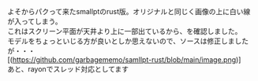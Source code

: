 よそからパクって来たsmallptのrust版。オリジナルと同じく画像の上に白い線が入ってしまう。  
これはスクリーン平面が天井より上に一部出ているから、を確認しました。  
モデルをちょっといじる方が良いとしか思えないので、ソースは修正しましたが・・・  
[(https://github.com/garbagememo/samllpt-rust/blob/main/image.png)]  
あと、rayonでスレッド対応としてます
